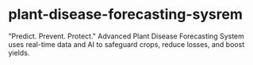 # plant-disease-forecasting-sysrem
"Predict. Prevent. Protect." Advanced Plant Disease Forecasting System uses real-time data and AI to safeguard crops, reduce losses, and boost yields.
